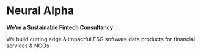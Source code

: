 # Neural Alpha

**We’re a Sustainable Fintech Consultancy**

We build cutting edge & impactful ESG software data products for financial services & NGOs

<!---
neuralapha-owner/neuralapha-owner is a ✨ special ✨ repository because its `README.md` (this file) appears on your GitHub profile.
You can click the Preview link to take a look at your changes.
--->

